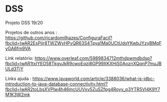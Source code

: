 # DSS
Projeto DSS 19/20

Projetos de outros anos :
https://github.com/ricardomilhazes/ConfiguraFacil?fbclid=IwAR2EsPjjr8TWZWyHPvQR63S4Tpya1Ma0UCtUdoYKwbJYzyBMqFyGA6fm9VA

Link relatório: 
https://www.overleaf.com/5989834712mthdpwmdbdsp?fbclid=IwAR1txIYEO58TkgvJkR9cwoEqzi8GP99XKXHiS0AoznXQqnP7muJBULd3TjY

Links ajuda :
https://www.javaworld.com/article/3388036/what-is-jdbc-introduction-to-java-database-connectivity.html?fbclid=IwAR2toLbsXVPlw4h46mcUUVxv5ZuSZfpg4Royv_p3YTR5Vl4K9Y7M1K3W2mk
